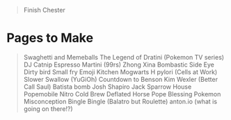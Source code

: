 > Finish Chester

# Pages to Make #
> Swaghetti and Memeballs
> The Legend of Dratini (Pokemon TV series)
> DJ Catnip
> Espresso Martini (99rs)
> Zhong Xina
> Bombastic Side Eye
> Dirty bird
> Small fry
> Emoji Kitchen
> Mogwarts
> H pylori (Cells at Work)
> Slower Swallow (YuGiOh)
> Countdown to Benson
> Kim Wexler (Better Call Saul)
> Batista bomb
> Josh Shapiro
> Jack Sparrow House
> Popemobile
> Nitro Cold Brew
> Deflated Horse
> Pope Blessing Pokemon Misconception
> Bingle Bingle (Balatro but Roulette)
> anton.io (what is going on there!?)
